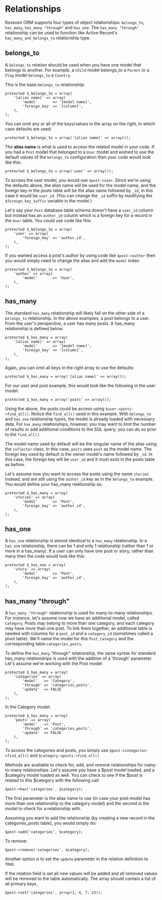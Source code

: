 # Relationships

Koseven ORM supports four types of object relationships: `belongs_to`, `has_many`, `has_many "through"` and `has_one`. The `has_many "through"` relationship can be used to function like Active Record's `has_many_and_belongs_to` relationship type.

## belongs_to

A `belongs_to` relation should be used when you have one model that belongs to another. For example, a `Child` model belongs_to a `Parent` or a `Flag` model `belongs_to` a `Country`.

This is the base `belongs_to` relationship:

	protected $_belongs_to = array(
		'[alias name]' => array(
			'model'       => '[model name]',
			'foreign_key' => '[column]',
		),
	);

You can omit any or all of the keys/values in the array on the right, in which case defaults are used:

	protected $_belongs_to = array('[alias name]' => array());

The **alias name** is what is used to access the related model in your code. If you had a `Post` model that belonged to a `User` model and wished to use the default values of the `belongs_to` configuration then your code would look like this:

	protected $_belongs_to = array('user' => array());

To access the user model, you would use `$post->user`.  Since we're using the defaults above, the alias name will be used for the model name, and the foreign key in the posts table will be the alias name followed by `_id`, in this case it would be `user_id`. (You can change the `_id` suffix by modifying the `$foreign_key_suffix` variable in the model.)

Let's say your `Post` database table schema doesn't have a `user_id` column but instead has an `author_id` column which is a foreign key for a record in the `User` table. You could use code like this:

	protected $_belongs_to = array(
		'user' => array(
			'foreign_key' => 'author_id',
		),
	);

If you wanted access a post's author by using code like `$post->author` then you would simply need to change the alias and add the `model` index:

	protected $_belongs_to = array(
		'author' => array(
			'model'       => 'User',
		),
	);

## has_many

The standard `has_many` relationship will likely fall on the other side of a `belongs_to` relationship.  In the above examples, a post belongs to a user.  From the user's perspective, a user has many posts. A has_many relationship is defined below:

	protected $_has_many = array(
		'[alias name]' => array(
			'model'       => '[model name]',
			'foreign_key' => '[column]',
		),
	);

Again, you can omit all keys in the right array to use the defaults:

	protected $_has_many = array('[alias name]' => array());

For our user and post example, this would look like the following in the user model:

	protected $_has_many = array('posts' => array());

Using the above, the posts could be access using `$user->posts->find_all()`.  Notice the `find_all()` used in this example. With `belongs_to` and `has_one` relationship types, the model is already loaded with necessary data.  For `has_many` relationships, however, you may want to limit the number of results or add additional conditions to the SQL query; you can do so prior to the `find_all()`.

The model name used by default will be the singular name of the alias using the `inflector` class.  In this case, `posts` uses `post` as the model name.  The foreign key used by default is the owner model's name followed by `_id`.  In this case, the foreign key will be `user_id` and it must exist in the posts table as before.

Let's assume now you want to access the posts using the name `stories` instead, and are still using the `author_id` key as in the `belongs_to` example.  You would define your has_many relationship as:

	protected $_has_many = array(
		'stories' => array(
			'model'       => 'Post',
			'foreign_key' => 'author_id',
		),
	);

## has_one

A `has_one` relationship is almost identical to a `has_many` relationship.  In a `has_one` relationship, there can be 1 and only 1 relationship (rather than 1 or more in a has_many). If a user can only have one post or story, rather than many then the code would look like this:

	protected $_has_one = array(
		'story' => array(
			'model'       => 'Post',
			'foreign_key' => 'author_id',
		),
	);

## has_many "through"

A `has_many "through"` relationship is used for many-to-many relationships.  For instance, let's assume now we have an additional model, called `Category`.  Posts may belong to more than one category, and each category may have more than one post.  To link them together, an additional table is needed with columns for a `post_id` and a `category_id` (sometimes called a pivot table).  We'll name the model for this `Post_Category` and the corresponding table `categories_posts`.

To define the `has_many` "through" relationship, the same syntax for standard has_many relationships is used with the addition of a 'through' parameter.  Let's assume we're working with the Post model:

	protected $_has_many = array(
		'categories' => array(
			'model'   => 'Category',
			'through' => 'categories_posts',
			'update'  => FALSE
		),
	);

In the Category model:

	protected $_has_many = array(
		'posts' => array(
			'model'   => 'Post',
			'through' => 'categories_posts',
			'update'  => FALSE
		),
	);

To access the categories and posts, you simply use `$post->categories->find_all()` and `$category->posts->find_all()`

Methods are available to check for, add, and remove relationships for many-to-many relationships.  Let's assume you have a $post model loaded, and a $category model loaded as well.  You can check to see if the $post is related to this $category with the following call:

	$post->has('categories', $category);

The first parameter is the alias name to use (in case your post model has more than one relationship to the category model) and the second is the model to check for a relationship with.

Assuming you want to add the relationship (by creating a new record in the categories_posts table), you would simply do:

	$post->add('categories', $category);

To remove:

	$post->remove('categories', $category);

Another option is to set the `update` parameter in the relation definition to `TRUE`.

If the relation field is set all new values will be added and all removed values will be removed to the table automatically. The array should contain a list of all primary keys.

	$post->set('categories', array(1, 4, 7, 23));


